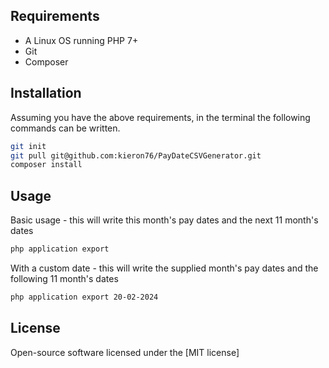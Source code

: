 ## Requirements

 - A Linux OS running PHP 7+
 - Git
 - Composer

## Installation

Assuming you have the above requirements, in the terminal the following commands can be written.

```bash
git init
git pull git@github.com:kieron76/PayDateCSVGenerator.git
composer install
```
 
## Usage

Basic usage - this will write this month's pay dates and the next 11 month's dates
```bash
php application export
```

With a custom date - this will write the supplied month's pay dates and the following 11 month's dates
```bash
php application export 20-02-2024
```

## License

Open-source software licensed under the [MIT license]
